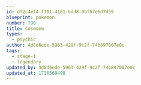 ```yaml
---
id: df2c4ef4-f181-4181-bdd8-0bf67e6d7d59
blueprint: pokemon
number: 790
title: Cosmoem
types:
  - psychic
author: 4d8d6ede-5963-429f-9c2f-74b897007e0c
tags:
  - stage-1
  - legendary
updated_by: 4d8d6ede-5963-429f-9c2f-74b897007e0c
updated_at: 1716569498
---
```

